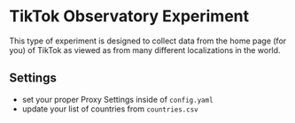 # TikTok Observatory Experiment

This type of experiment is designed to collect data from the home page (for you) of TikTok
as viewed as from many different localizations in the world.

## Settings

- set your proper Proxy Settings inside of `config.yaml`
- update your list of countries from `countries.csv`
